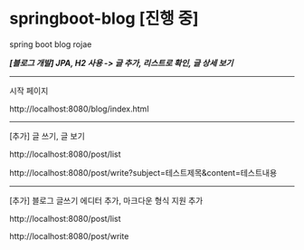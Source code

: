 # springboot-blog [진행 중]
spring boot blog rojae

___[블로그 개발] JPA, H2 사용 -> 글 추가, 리스트로 확인, 글 상세 보기___

*** 
시작 페이지

http://localhost:8080/blog/index.html

*** 
[추가] 글 쓰기, 글 보기

http://localhost:8080/post/list

http://localhost:8080/post/write?subject=테스트제목&content=테스트내용


***
[추가] 블로그 글쓰기 에디터 추가, 마크다운 형식 지원 추가

http://localhost:8080/post/list

http://localhost:8080/post/write
